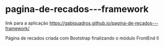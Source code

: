 # pagina-de-recados---framework

link para a aplicação https://gabiquadros.github.io/pagina-de-recados---framework/

Página de recados criada com Bootstrap finalizando o módulo FrontEnd II
